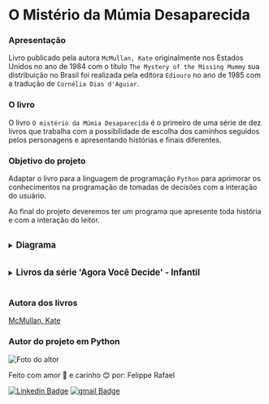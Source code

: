 # O Mistério da Múmia Desaparecida

### Apresentação
Livro publicado pela autora `McMullan, Kate` originalmente nos Estados Unidos 
no ano de 1984 com o título `The Mystery of the Missing Mummy` sua distribuição
no Brasil foi realizada pela editora `Ediouro` no ano de 1985 com a tradução de
`Cornélia Dias d'Aguiar`.

### O livro

O livro `O mistério da Múmia Desaparecida` é o primeiro de uma série de dez 
livros que trabalha com a possibilidade de escolha dos caminhos seguidos pelos
personagens e apresentando histórias e finais diferentes.


### Objetivo do projeto

Adaptar o livro para a linguagem de programação `Python` para
aprimorar os conhecimentos na programação de tomadas de decisões com a 
interação do usuário.

Ao final do projeto deveremos ter um programa que apresente toda história e com 
a interação do leitor.
<br>
<br>
<details>
    <summary>
        <big>
            <strong>
                Diagrama
            </strong>
        </big>
    </summary>

O diagrama a seguir apresenta a estrutura das páginas do livro.

Significado das cores:

<font color=green> Verde: </font>
Páginas que são desenvolvidas sem a interação com o usuário. 
<br>
<font color=yellow> Amarelo: </font> Páginas onde haverá a interação com o 
usuário.
<br>
<font color=red> Vermelho: </font> Páginas de final de história.

<br>

![diagrama](https://user-images.githubusercontent.com/98472557/159562367-479599a7-1193-4f57-a69c-c1be66767a3e.jpg)

</details>
<br>
<br>
<details>
    <summary>
        <big>
            <strong>
                Livros da série 'Agora Você Decide' - Infantil
            </strong>
        </big>
    </summary>

>1. O mistério da múmia desaparecida
>2. O mistério do diamante Dandi
>3. O mistério do pião magico
>4. Aventura na selva
>5. Aventura com dinossauros
>6. O segredo do 13
>7. Mir, o robo rebelde
>8. O Bando do Cachorro Quente
>9. A fantástica viagem da espaçonave Astra
>10. Murf o monstro
   
</details>
<br>

### Autora dos livros

[McMullan, Kate](https://twitter.com/katemcmullan1)

### Autor do projeto em Python

![Foto do altor](https://user-images.githubusercontent.com/98472557/151680533-d07e7b10-5c68-4db6-8e59-c4641d6936a5.jpg)

Feito com amor 💝 e carinho 😊 por: Felippe Rafael

[![Linkedin Badge](https://img.shields.io/badge/-Felippe-blue?style=flat-square&logo=Linkedin&logoColor=white&link=https://www.linkedin.com/in/felippe-rafael/)]( https://www.linkedin.com/in/felippe-rafael/)
[![gmail Badge](https://img.shields.io/badge/-frafaelrls@gmail.com-c14438?style=flat-square&logo=Gmail&logoColor=white&link=mailto:frafaelrls@gmail.com)](mailto:frafealrls@gmail.com)